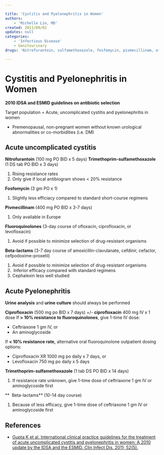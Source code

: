```yaml
---

title: 'Cystitis and Pyelonephritis in Women'
authors:
    - 'Michelle Lin, MD'
created: 2011/09/02
updates: null
categories:
    - 'Infectious Disease'
    - Genitourinary
drugs: 'Nitrofurantoin, sulfamethoxazole, fosfomycin, pivmecillinam, ofloxacin, ciprofloxacin, levofloxacin, amoxicillin-clavulanate, cefdinir, cefaclor, cefpodoxime-proxetil, Trimethoprim-sulfamethoxazole'

---
```






# Cystitis and Pyelonephritis in Women

**2010 IDSA and ESMID guidelines on antibiotic selection**

Target population = Acute, uncomplicated cystitis and pyelonephritis in women 

-   Premenopausal, non-pregnant women without known urological abnormalities or co-morbidities (i.e. DM)

## Acute uncomplicated cystitis

**<span class="drug">Nitrofurantoin</span>** (100 mg PO BID x 5 days)
**<span class="drug">Trimethoprim</span>-sulfamethoxazole** (1 DS tab PO BID x 3 days)
1.  Rising resistance rates 
2.  Only give if local antibiogram shows &lt; 20% resistance

**<span class="drug">Fosfomycin</span>** (3 gm PO x 1) 
1.  Slightly less efficiacy compared to standard short-course regimens 

**<span class="drug">Pivmecillinam</span>** (400 mg PO BID x 3-7 days) 
1.  Only available in Europe

**<span class="drug">Fluoroquinolones</span>** (3-day course of ofloxacin, ciprofloxacin, or levofloxacin) 
1.  Avoid if possible to minimize selection of drug-resistant organisms

**Beta-lactams** (3-7 day course of <span class="drug">amoxicillin</span>-clavulanate, <span class="drug">cefdinir</span>, <span class="drug">cefaclor</span>, <span class="drug">cefpodoxime</span>-proxetil) 
1.  Avoid if possible to minimize selection of drug-resistant organisms
2.   Inferior efficacy compared with standard regimens
3.  <span class="drug">Cephalexin</span> less well studied

## Acute Pyelonephritis

**Urine analysis** and **urine culture** should always be performed 

**<span class="drug">Ciprofloxacin</span>** (500 mg po BID x 7 days) +/- **<span class="drug">ciprofloxacin</span>** 400 mg IV x 1 dose
If **&gt; 10% resistance to fluoroquinolones**, give 1-time IV dose:
-   <span class="drug">Ceftriaxone</span> 1 gm IV, or 
-   An aminoglycoside  

If **&lt; 10% resistance rate,** alternative oral fluoroquinolone outpatient dosing options: 
-   <span class="drug">Ciprofloxacin</span> XR 1000 mg po daily x 7 days, or
-   <span class="drug">Levofloxacin</span> 750 mg po daily x 5 days 

**<span class="drug">Trimethoprim</span>-sulfamethoxazole** (1 tab DS PO BID x 14 days) 
1.  If resistance rate unknown, give 1-time dose of <span class="drug">ceftriaxone</span> 1 gm IV or aminoglycoside first

**  Beta-lactams** (10-14 day course) 
1.  Because of less efficacy, give 1-time dose of <span class="drug">ceftriaxone</span> 1 gm IV or aminoglycoside first 

## References

-   [Gupta K et al. International clinical practice guidelines for the treatment of acute uncomplicated cystitis and pyelonephritis in women: A 2010 update by the IDSA and the ESMID. Clin Infect Dis. 2011; 52(5).](https://www.ncbi.nlm.nih.gov/pubmed/10589881)
